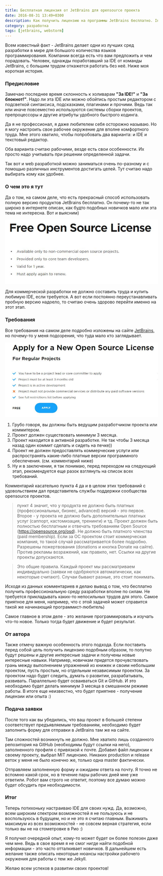 ```yaml
---
title: Бесплатная лицензия от JetBrains для opensource проекта
date: 2016-08-31 13:49+0300
description: Как получить лицензию на программы JetBrains бесплатно. Intellij Idea, PhpStorm, WebStorm и прочие продукты бесплатная лицензия
category: разработка
tags: [jetbrains, webstorm]
---
```


Всем известный факт - JetBrains делает одни из лучших сред разработки в мире для большого количества языков программирования. Компании всегда есть что вам предложить и чем порадовать. Человек, однажды поработавший за IDE от команды JetBrains, с большим трудом откажется работать без неё. Ниже моя короткая история.
 
### Предисловие
 
Замечаю последнее время склонность к холиварам **"За IDE!"** и **"За блокнот!"**. Надо ли эта IDE или можно обойтись простым редактором с подсветкой синтаксиса, подсказками, плагинами и прочими. Ведь так или иначе повсеместно используются системы сборки проектов, препроцессоры и другие атрибуты удобного быстрого кодинга. 

Да я не профессионал, я даже любителем себя осторожно называю. Но я могу настроить свое рабочее окружение для вполне комфортного труда. Мне этого хватило, чтобы попробовать два варианта: и IDE и текстовый редактор.

Оба варианта считаю рабочими, везде есть свои особенности. Их просто надо учитывать при решении определенной задачи. 

Так вот и web разработкой можно заниматься очень по-разному и с помощью различных инструментов достигать целей. Тут считаю надо выбирать кому как удобнее.

### О чем это я тут

Да о том, на самом деле, что есть прекрасный способ использовать полную версию продуктов JetBrains бесплатно. Он почему-то не так широко в интернете описан, как будто подобных новичков мало или эта тема не интересна. Вот и выясним)

![общие требования к проекту opensource JetBrains](/img/jetbrains-license.jpg)

Для коммерческой разработки не должно составить труда и купить любимую IDE, если требуется. А вот если постоянно переустанавливать пробную версию надоело, то считаю очень здорово перейти именно на этот этап.

### Требования

Все требования на самом деле подробно изложены на сайте [JetBrains](https://www.jetbrains.com/buy/opensource/), но почему-то у меня подозрения, что туда мало кто заглядывает. 

![требования к проекту opensource JetBrains](/img/jetbrains-opensource.jpg)

1. Грубо говоря, вы должны быть ведущим разработчиком проекта или коммитером.
2. Проект должен существовать минимум 3 месяца.
3. Проект находится в активной разработке. Не так чтобы 3 месяца назад один коммит сделать и сидеть на печке))
4. Проект не должен предоставлять коммерческие услуги или распространять какие-либо платные версии программного обеспечения. (см. комментарий ниже)
5. Ну и в заключении, я так понимаю, перед переходом на следующий этап, рекомендуется еще разок взглянуть на список всех требований.

Комментарий касательно пункта 4 да и в целом этих требований с удовольствием дал представитель службы поддержки сообщества opensource проектов.

> пункт 4 значит, что у продукта не должно быть платных (профессиональных, бизнес, advanced) версий - это первое. Второе - у проекта не должно быть дополнительных платных услуг (саппорт, кастомизация, тренинги) и тд. Проект должен быть полностью бесплатным и отвечать требованиям Open Source (https://opensource.org/osd). Не должно быть платного членства (paid membership). Если за ОС проектом стоит коммерческая компания, то такой случай рассматривается более подробно. Разрешены пожертвования (donations и кнопка Donate на сайте). Против рекламы возражений, как правило, нет. Ссылки на другие проекты допускаются.

>Это общие правила. Каждый проект мы рассматриваем индивидуально (заявки не одобряются автоматически, как некоторые считают). Случаи бывают разные, это стоит понимать.

Исходя из данных комментариев я делаю вывод о том, что бесплатно получить профессиональную среду разработки вполне по силам. Не требуется прикладывать каких-то непосильных трудов для этого. Самое приятное для меня, например, что с этой задачей может справится такой же начинающий программист-любитель)

Самое главное в этом деле - это желание программировать и изучать что-то новое. Только тогда будет движение и будет результат. 

### От автора

Также отмечу важную особенность этого подхода. Если поставить перед собой цель получить лицензию подобным образом, то попутно будут решены и другие интересные задачи и получены новые интересные навыки. Например, новичкам придется прочувствовать грань между выполнением упражнений из книжек и своим небольшим проектом, пусть простым, но отдельным независимым проектом. За проектом надо будет следить, думать о развитии, разрабатывать, развивать. Параллельно будет осваиваться Git и GitHub. И это необходимо будет делать минимум 3 месяца в смешанном режиме работы. В итоге еще неизвестно, что будет приятнее - получение лицензии или опыта :)

### Подача заявки

После того как вы убедились, что ваш проект в большей степени соответствует предъявляемым требованиям, необходимо будет заполнить форму для отправки в JetBrains там же на сайте. 

Там сложностей возникнуть не должно. Мне хватило лишь созданного репозитория на GitHub (необходимы будут ссылки на него), заполненного профиля с привязкой к почте. Добавил файл лицензии к своему проекту, выбрал MIT лицензию. Никаких production и release веток у меня не было конечно же, только одна master фактически. 

Отправляем заполненную форму и ожидаем ответа на почту. Я точно не вспомню какой срок, но в течение пары рабочих дней мне уже ответили. Робот вам строго не ответит, поэтому все думаю можно будет обсудить при необходимости.

### Итог

Теперь потихоньку настраиваю IDE для своих нужд. Да, возможно, всем широким спектром возможностей я не пользуюсь и не воспользуюсь в будущем, но и не это я считаю главным. Выжимать максимум из всех возможностей - не совсем верная стратегия, если только вы не на стометровке в Рио :) 

Я получил очередной опыт, кому-то может будет он более полезен даже чем мне. Ведь в свое время я не смог нигде найти подобной информации - это часто отталкивает новичков. В дальнейшем есть желание также описать некоторые нюансы настройки рабочего окружения для работы с тем же Jekyll.

Желаю всем успехов в развитии своих проектов! 





